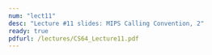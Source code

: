 ```yaml
---
num: "lect11"
desc: "Lecture #11 slides: MIPS Calling Convention, 2"
ready: true
pdfurl: /lectures/CS64_Lecture11.pdf
---
```


